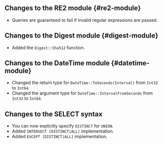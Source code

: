 ## Changes to the RE2 module {#re2-module}

* Queries are guaranteed to fail if invalid regular expressions are passed.

## Changes to the Digest module {#digest-module}

* Added the `Digest::Sha512` function.

## Changes to the DateTime module {#datetime-module}

* Changed the return type for `DateTime::ToSeconds(Interval)` from `Int32` to `Int64`.
* Changed the argument type for `DateTime::IntervalFromSeconds` from `Int32` to `Int64`.

## Changes to the SELECT syntax

* You can now explicitly specify `DISTINCT` for `UNION`.
* Added `INTERSECT [DISTINCT|ALL]` implementation.
* Added `EXCEPT [DISTINCT|ALL]` implementation.
